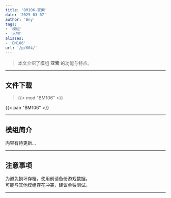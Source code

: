 ```yaml
---
title: 'BM106-亚索'
date: '2025-03-07'
author: 'Bny'
tags:
- '模组'
- '人物'
aliases:
- 'BM106'
url: '/p/604/'
---
```


> 本文介绍了模组 **亚索** 的功能与特点。

---

## 文件下载  

> {{< mod "BM106" >}}  

{{< pan "BM106" >}}  

---

## 模组简介

>  
内容有待更新...  

---

## 注意事项

>  
为避免损坏存档，使用前请备份游戏数据。  
可能与其他模组存在冲突，建议单独测试。  

---

